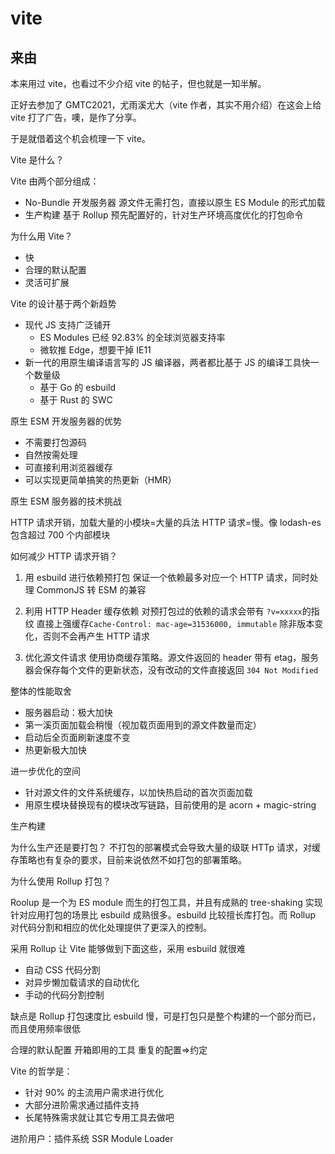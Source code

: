 # vite

## 来由

本来用过 vite，也看过不少介绍 vite 的帖子，但也就是一知半解。

正好去参加了 GMTC2021，尤雨溪尤大（vite 作者，其实不用介绍）在这会上给 vite 打了广告，噢，是作了分享。

于是就借着这个机会梳理一下 vite。

Vite 是什么？

Vite 由两个部分组成：

- No-Bundle 开发服务器
  源文件无需打包，直接以原生 ES Module 的形式加载
- 生产构建
  基于 Rollup 预先配置好的，针对生产环境高度优化的打包命令

为什么用 Vite？

- 快
- 合理的默认配置
- 灵活可扩展

Vite 的设计基于两个新趋势

- 现代 JS 支持广泛铺开
  - ES Modules 已经 92.83% 的全球浏览器支持率
  - 微软推 Edge，想要干掉 IE11
- 新一代的用原生编译语言写的 JS 编译器，两者都比基于 JS 的编译工具快一个数量级
  - 基于 Go 的 esbuild
  - 基于 Rust 的 SWC

原生 ESM 开发服务器的优势

- 不需要打包源码
- 自然按需处理
- 可直接利用浏览器缓存
- 可以实现更简单搞笑的热更新（HMR）

原生 ESM 服务器的技术挑战

HTTP 请求开销，加载大量的小模块=大量的兵法 HTTP 请求=慢。像 lodash-es 包含超过 700 个内部模块

如何减少 HTTP 请求开销？

1. 用 esbuild 进行依赖预打包
   保证一个依赖最多对应一个 HTTP 请求，同时处理 CommonJS 转 ESM 的兼容

2. 利用 HTTP Header 缓存依赖
   对预打包过的依赖的请求会带有 `?v=xxxxx`的指纹
   直接上强缓存`Cache-Control: mac-age=31536000, immutable`
   除非版本变化，否则不会再产生 HTTP 请求

3. 优化源文件请求
   使用协商缓存策略。源文件返回的 header 带有 etag，服务器会保存每个文件的更新状态，没有改动的文件直接返回 `304 Not Modified`

整体的性能取舍

- 服务器启动：极大加快
- 第一溪页面加载会稍慢（视加载页面用到的源文件数量而定）
- 启动后全页面刷新速度不变
- 热更新极大加快

进一步优化的空间

- 针对源文件的文件系统缓存，以加快热启动的首次页面加载
- 用原生模块替换现有的模块改写链路，目前使用的是 acorn + magic-string

生产构建

为什么生产还是要打包？
不打包的部署模式会导致大量的级联 HTTp 请求，对缓存策略也有复杂的要求，目前来说依然不如打包的部署策略。

为什么使用 Rollup 打包？

Roolup 是一个为 ES module 而生的打包工具，并且有成熟的 tree-shaking 实现
针对应用打包的场景比 esbuild 成熟很多。esbuild 比较擅长库打包。而 Rollup 对代码分割和相应的优化处理提供了更深入的控制。

采用 Rollup 让 Vite 能够做到下面这些，采用 esbuild 就很难

- 自动 CSS 代码分割
- 对异步懒加载请求的自动优化
- 手动的代码分割控制

缺点是 Rollup 打包速度比 esbuild 慢，可是打包只是整个构建的一个部分而已，而且使用频率很低

合理的默认配置
开箱即用的工具
重复的配置=>约定

Vite 的哲学是：

- 针对 90% 的主流用户需求进行优化
- 大部分进阶需求通过插件支持
- 长尾特殊需求就让其它专用工具去做吧

进阶用户：插件系统
SSR Module Loader
